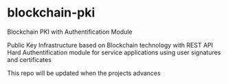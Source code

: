 # blockchain-pki
Blockchain PKI with Authentification Module

Public Key Infrastructure based on Blockchain technology with REST API Hard Authentification module for service applications using user signatures and certificates

This repo will be updated when the projects advances
